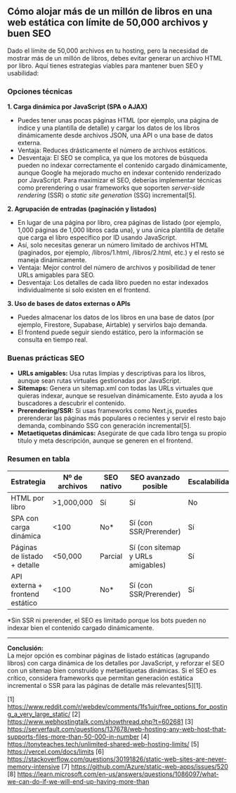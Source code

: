 ## Cómo alojar más de un millón de libros en una web estática con límite de 50,000 archivos y buen SEO

Dado el límite de 50,000 archivos en tu hosting, pero la necesidad de mostrar más de un millón de libros, debes evitar generar un archivo HTML por libro. Aquí tienes estrategias viables para mantener buen SEO y usabilidad:

### Opciones técnicas

**1. Carga dinámica por JavaScript (SPA o AJAX)**
- Puedes tener unas pocas páginas HTML (por ejemplo, una página de índice y una plantilla de detalle) y cargar los datos de los libros dinámicamente desde archivos JSON, una API o una base de datos externa.
- Ventaja: Reduces drásticamente el número de archivos estáticos.
- Desventaja: El SEO se complica, ya que los motores de búsqueda pueden no indexar correctamente el contenido cargado dinámicamente, aunque Google ha mejorado mucho en indexar contenido renderizado por JavaScript. Para maximizar el SEO, deberías implementar técnicas como prerendering o usar frameworks que soporten *server-side rendering* (SSR) o *static site generation* (SSG) incremental[5].

**2. Agrupación de entradas (paginación y listados)**
- En lugar de una página por libro, crea páginas de listado (por ejemplo, 1,000 páginas de 1,000 libros cada una), y una única plantilla de detalle que carga el libro específico por ID usando JavaScript.
- Así, solo necesitas generar un número limitado de archivos HTML (paginados, por ejemplo, /libros/1.html, /libros/2.html, etc.) y el resto se maneja dinámicamente.
- Ventaja: Mejor control del número de archivos y posibilidad de tener URLs amigables para SEO.
- Desventaja: Los detalles de cada libro pueden no estar indexados individualmente si solo existen en el frontend.

**3. Uso de bases de datos externas o APIs**
- Puedes almacenar los datos de los libros en una base de datos (por ejemplo, Firestore, Supabase, Airtable) y servirlos bajo demanda.
- El frontend puede seguir siendo estático, pero la información se consulta en tiempo real.

### Buenas prácticas SEO

- **URLs amigables:** Usa rutas limpias y descriptivas para los libros, aunque sean rutas virtuales gestionadas por JavaScript.
- **Sitemaps:** Genera un sitemap.xml con todas las URLs virtuales que quieras indexar, aunque se resuelvan dinámicamente. Esto ayuda a los buscadores a descubrir el contenido.
- **Prerendering/SSR:** Si usas frameworks como Next.js, puedes prerenderar las páginas más populares o recientes y servir el resto bajo demanda, combinando SSG con generación incremental[5].
- **Metaetiquetas dinámicas:** Asegúrate de que cada libro tenga su propio título y meta descripción, aunque se generen en el frontend.

### Resumen en tabla

| Estrategia                   | Nº de archivos | SEO nativo | SEO avanzado posible | Escalabilidad |
|------------------------------|---------------|------------|---------------------|--------------|
| HTML por libro               | >1,000,000    | Sí         | Sí                  | No           |
| SPA con carga dinámica       | <100          | No*        | Sí (con SSR/Prerender) | Sí           |
| Páginas de listado + detalle | <50,000       | Parcial    | Sí (con sitemap y URLs amigables) | Sí           |
| API externa + frontend estático | <100        | No*        | Sí (con SSR/Prerender) | Sí           |

\*Sin SSR ni prerender, el SEO es limitado porque los bots pueden no indexar bien el contenido cargado dinámicamente.

---

**Conclusión:**  
La mejor opción es combinar páginas de listado estáticas (agrupando libros) con carga dinámica de los detalles por JavaScript, y reforzar el SEO con un sitemap bien construido y metaetiquetas dinámicas. Si el SEO es crítico, considera frameworks que permitan generación estática incremental o SSR para las páginas de detalle más relevantes[5][1].

[1] https://www.reddit.com/r/webdev/comments/1fs1ujr/free_options_for_posting_a_very_large_static/
[2] https://www.webhostingtalk.com/showthread.php?t=602681
[3] https://serverfault.com/questions/137678/web-hosting-any-web-host-that-supports-files-more-than-50-000-in-number
[4] https://tonyteaches.tech/unlimited-shared-web-hosting-limits/
[5] https://vercel.com/docs/limits
[6] https://stackoverflow.com/questions/30191826/static-web-sites-are-never-memory-intensive
[7] https://github.com/Azure/static-web-apps/issues/520
[8] https://learn.microsoft.com/en-us/answers/questions/1086097/what-we-can-do-if-we-will-end-up-having-more-than
